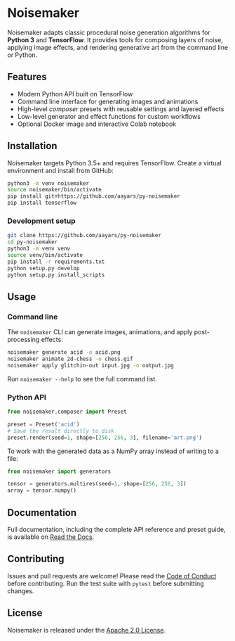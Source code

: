 # Noisemaker

Noisemaker adapts classic procedural noise generation algorithms for **Python 3** and **TensorFlow**. It provides tools for composing layers of noise, applying image effects, and rendering generative art from the command line or Python.

## Features

- Modern Python API built on TensorFlow
- Command line interface for generating images and animations
- High-level *composer* presets with reusable settings and layered effects
- Low-level generator and effect functions for custom workflows
- Optional Docker image and interactive Colab notebook

## Installation

Noisemaker targets Python 3.5+ and requires TensorFlow. Create a virtual environment and install from GitHub:

```bash
python3 -m venv noisemaker
source noisemaker/bin/activate
pip install git+https://github.com/aayars/py-noisemaker
pip install tensorflow
```

### Development setup

```bash
git clone https://github.com/aayars/py-noisemaker
cd py-noisemaker
python3 -m venv venv
source venv/bin/activate
pip install -r requirements.txt
python setup.py develop
python setup.py install_scripts
```

## Usage

### Command line

The `noisemaker` CLI can generate images, animations, and apply post-processing effects:

```bash
noisemaker generate acid -o acid.png
noisemaker animate 2d-chess -o chess.gif
noisemaker apply glitchin-out input.jpg -o output.jpg
```

Run `noisemaker --help` to see the full command list.

### Python API

```python
from noisemaker.composer import Preset

preset = Preset('acid')
# Save the result directly to disk
preset.render(seed=1, shape=[256, 256, 3], filename='art.png')
```

To work with the generated data as a NumPy array instead of writing to a file:

```python
from noisemaker import generators

tensor = generators.multires(seed=1, shape=[256, 256, 3])
array = tensor.numpy()
```

## Documentation

Full documentation, including the complete API reference and preset guide, is available on [Read the Docs](http://noisemaker.readthedocs.io/).

## Contributing

Issues and pull requests are welcome! Please read the [Code of Conduct](CODE_OF_CONDUCT.md) before contributing. Run the test suite with `pytest` before submitting changes.

## License

Noisemaker is released under the [Apache 2.0 License](LICENSE).

